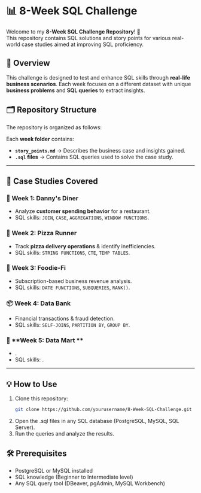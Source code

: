 # 📊 8-Week SQL Challenge

Welcome to my **8-Week SQL Challenge Repository**! 🎯  
This repository contains SQL solutions and story points for various real-world case studies aimed at improving SQL proficiency.  

## 📌 **Overview**
This challenge is designed to test and enhance SQL skills through **real-life business scenarios**. Each week focuses on a different dataset with unique **business problems** and **SQL queries** to extract insights.  

## 🗂️ **Repository Structure**
The repository is organized as follows:



Each **week folder** contains:  
- **`story_points.md`** → Describes the business case and insights gained.  
- **`.sql` files** → Contains SQL queries used to solve the case study.  

---

## 🚀 **Case Studies Covered**
### 🏪 **Week 1: Danny's Diner**
- Analyze **customer spending behavior** for a restaurant.  
- SQL skills: `JOIN`, `CASE`, `AGGREGATIONS`, `WINDOW FUNCTIONS`.  

### 🛒 **Week 2: Pizza Runner**
- Track **pizza delivery operations** & identify inefficiencies.  
- SQL skills: `STRING FUNCTIONS`, `CTE`, `TEMP TABLES`.  

### 🏦 **Week 3: Foodie-Fi**
- Subscription-based business revenue analysis.  
- SQL skills: `DATE FUNCTIONS`, `SUBQUERIES`, `RANK()`.  

### 📦 **Week 4: Data Bank**
- Financial transactions & fraud detection.  
- SQL skills: `SELF-JOINS`, `PARTITION BY`, `GROUP BY`.  

### 🏥 **Week 5: Data Mart **
- .  
- SQL skills: .  


---

## 💡 **How to Use**
1. Clone this repository:  
   ```bash
   git clone https://github.com/yourusername/8-Week-SQL-Challenge.git
2. Open the .sql files in any SQL database (PostgreSQL, MySQL, SQL Server).
3. Run the queries and analyze the results.

## 🛠 Prerequisites
-  PostgreSQL or MySQL installed
-  SQL knowledge (Beginner to Intermediate level)
-  Any SQL query tool (DBeaver, pgAdmin, MySQL Workbench)